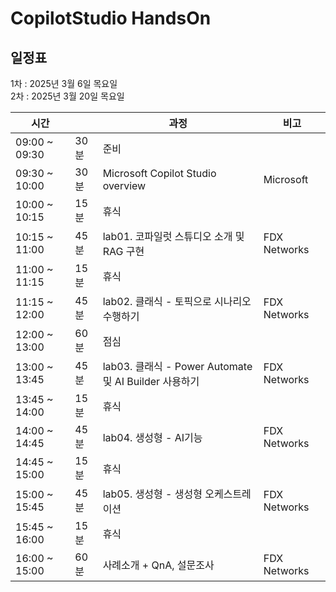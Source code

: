 # CopilotStudio HandsOn

## 일정표
  1차 : 2025년 3월 6일 목요일 </br>
  2차 : 2025년 3월 20일 목요일

|시간||과정|비고|
|--|--|--|--|
|09:00 ~ 09:30 | 30분 | 준비 ||
|09:30 ~ 10:00 | 30분 | Microsoft Copilot Studio overview | Microsoft |
|10:00 ~ 10:15 | 15분 |휴식 | |
|10:15 ~ 11:00 | 45분 | lab01. 코파일럿 스튜디오 소개 및 RAG 구현 | FDX Networks |
|11:00 ~ 11:15 | 15분 |휴식 | |
|11:15 ~ 12:00 | 45분 | lab02. 클래식 - 토픽으로 시나리오 수행하기 | FDX Networks |
|12:00 ~ 13:00 | 60분 | 점심 | |
|13:00 ~ 13:45 | 45분 | lab03. 클래식 - Power Automate 및 AI Builder 사용하기 |FDX Networks |
|13:45 ~ 14:00 | 15분 | 휴식 | |
|14:00 ~ 14:45 | 45분 | lab04. 생성형 - AI기능 |FDX Networks |
|14:45 ~ 15:00 | 15분 | 휴식 | |
|15:00 ~ 15:45 | 45분 | lab05. 생성형 - 생성형 오케스트레이션 |FDX Networks |
|15:45 ~ 16:00 | 15분 | 휴식 | |
|16:00 ~ 15:00 | 60분 | 사례소개 + QnA, 설문조사|FDX Networks |

